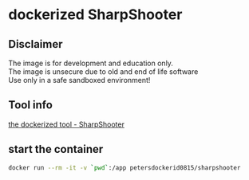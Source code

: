 # dockerized SharpShooter


## Disclaimer
The image is for development and education only.  
The image is unsecure due to old and end of life software  
Use only in a safe sandboxed environment!  

## Tool info

[the dockerized tool - SharpShooter](https://github.com/mdsecactivebreach/SharpShooter.git)

## start the container 

```bash
docker run --rm -it -v `pwd`:/app petersdockerid0815/sharpshooter  
```


